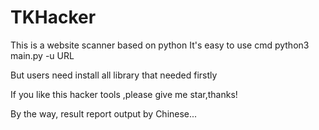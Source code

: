 # TKHacker
This is a website scanner based on python
It's easy to use
cmd python3 main.py -u URL

But users need install all library that needed firstly

If you like this hacker tools ,please give me star,thanks!

By the way, result report output by Chinese...
